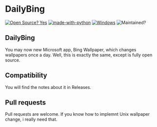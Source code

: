# DailyBing
[![Open Source? Yes](https://badgen.net/badge/Open%20Source/Yes/green)](https://github.com/Naereen/badges/) [![made-with-python](https://img.shields.io/badge/Made%20with-Python-1f425f.svg?color=yellow)](https://www.python.org/) [![Windows](https://badgen.net/badge/icon/Windows?icon=windows&label)](https://microsoft.com/windows/) ![Maintained?](https://badgen.net/badge/Maintained/Yes/green)
## DailyBing
You may now new Microsoft app, Bing Wallpaper, which changes wallpapers once a day. Well, this is exactly the same, except is fully open source.
## Compatibility
You will find the notes about it in Releases.
## Pull requests
Pull requests are welcome. If you know how to implemnt Unix wallpaper change, i really need that. 
